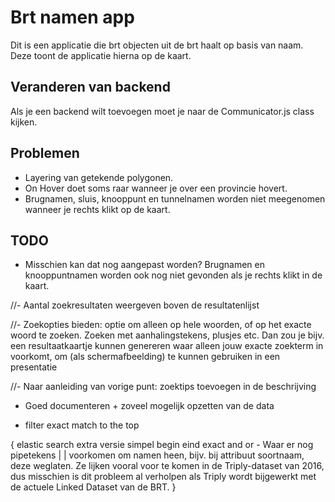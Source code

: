 # Brt namen app  
Dit is een applicatie die brt objecten uit de brt haalt op basis van naam. Deze toont de applicatie hierna op de kaart.

## Veranderen van backend
Als je een backend wilt toevoegen moet je naar de Communicator.js class kijken.

## Problemen
- Layering van getekende polygonen.
- On Hover doet soms raar wanneer je over een provincie hovert.
- Brugnamen, sluis, knooppunt en tunnelnamen worden niet meegenomen wanneer je rechts klikt op de kaart.

## TODO
- Misschien kan dat nog aangepast worden? Brugnamen en knooppuntnamen worden ook nog niet gevonden als je rechts klikt in de kaart.
 
//- Aantal zoekresultaten weergeven boven de resultatenlijst

//- Zoekopties bieden: optie om alleen op hele woorden, of op het exacte woord te zoeken. Zoeken met aanhalingstekens, plusjes etc. Dan zou je bijv. een resultaatkaartje kunnen genereren waar alleen jouw exacte zoekterm in voorkomt, om (als schermafbeelding) te kunnen gebruiken in een presentatie

//- Naar aanleiding van vorige punt: zoektips toevoegen in de beschrijving

- Goed documenteren + zoveel mogelijk opzetten van de data

- filter exact match to the top

{
	elastic search
	extra versie simpel
	begin eind exact and or
	- Waar er nog pipetekens | | voorkomen om namen heen, bijv. bij attribuut soortnaam, deze weglaten. Ze lijken vooral voor te komen in de Triply-dataset van 2016, dus misschien is dit probleem al verholpen als Triply wordt bijgewerkt met de actuele Linked Dataset van de BRT.
}
